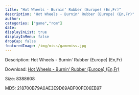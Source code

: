 ```yaml
---
title: "Hot Wheels - Burnin' Rubber (Europe) (En,Fr)"
description: "Hot Wheels - Burnin' Rubber (Europe) (En,Fr)"
author: 
categories: ["game","rom"]
date: 
displayInList: true
displayInMenu: false
dropCap: false
featuredImage: /img/miss/gamemiss.jpg
---
```


Description: Hot Wheels - Burnin' Rubber (Europe) (En,Fr)

Download: <a style="text-decoration:underline;" href="https://mega.nz/#!3OQkCKTY!ktEqo6i-OLNnyIVqi1Y2OSCVT6m0oXWHyED839QeVxM" target = "_blank" rel = "nofollow" > Hot Wheels - Burnin' Rubber (Europe) (En,Fr)</a>

Size: 8388608

MD5: 218700B79A0AE3E9D69ABF00FE06EB97

